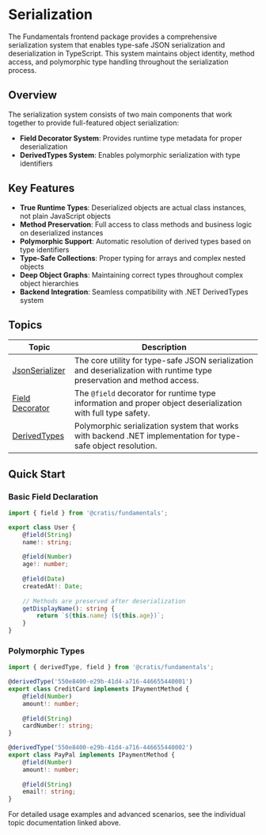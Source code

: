 # Serialization

The Fundamentals frontend package provides a comprehensive serialization system that enables type-safe JSON serialization and deserialization in TypeScript. This system maintains object identity, method access, and polymorphic type handling throughout the serialization process.

## Overview

The serialization system consists of two main components that work together to provide full-featured object serialization:

- **Field Decorator System**: Provides runtime type metadata for proper deserialization
- **DerivedTypes System**: Enables polymorphic serialization with type identifiers

## Key Features

- **True Runtime Types**: Deserialized objects are actual class instances, not plain JavaScript objects
- **Method Preservation**: Full access to class methods and business logic on deserialized instances
- **Polymorphic Support**: Automatic resolution of derived types based on type identifiers
- **Type-Safe Collections**: Proper typing for arrays and complex nested objects
- **Deep Object Graphs**: Maintaining correct types throughout complex object hierarchies
- **Backend Integration**: Seamless compatibility with .NET DerivedTypes system

## Topics

| Topic | Description |
| ------- | ----------- |
| [JsonSerializer](./json_serializer.md) | The core utility for type-safe JSON serialization and deserialization with runtime type preservation and method access. |
| [Field Decorator](./field_decorator.md) | The `@field` decorator for runtime type information and proper object deserialization with full type safety. |
| [DerivedTypes](./derived_types.md) | Polymorphic serialization system that works with backend .NET implementation for type-safe object resolution. |

## Quick Start

### Basic Field Declaration

```typescript
import { field } from '@cratis/fundamentals';

export class User {
    @field(String)
    name!: string;
    
    @field(Number)
    age!: number;
    
    @field(Date)
    createdAt!: Date;
    
    // Methods are preserved after deserialization
    getDisplayName(): string {
        return `${this.name} (${this.age})`;
    }
}
```

### Polymorphic Types

```typescript
import { derivedType, field } from '@cratis/fundamentals';

@derivedType('550e8400-e29b-41d4-a716-446655440001')
export class CreditCard implements IPaymentMethod {
    @field(Number)
    amount!: number;
    
    @field(String)
    cardNumber!: string;
}

@derivedType('550e8400-e29b-41d4-a716-446655440002')
export class PayPal implements IPaymentMethod {
    @field(Number)
    amount!: number;
    
    @field(String)
    email!: string;
}
```

For detailed usage examples and advanced scenarios, see the individual topic documentation linked above.
